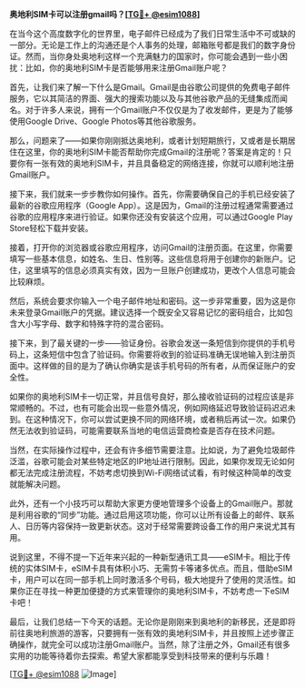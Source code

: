 **奥地利SIM卡可以注册gmail吗？[[TG💪+ @esim1088](https://t.me/s/esim1088)]**

在当今这个高度数字化的世界里，电子邮件已经成为了我们日常生活中不可或缺的一部分。无论是工作上的沟通还是个人事务的处理，邮箱账号都是我们的数字身份证。然而，当你身处奥地利这样一个充满魅力的国家时，你可能会遇到一些小困扰：比如，你的奥地利SIM卡是否能够用来注册Gmail账户呢？

首先，让我们来了解一下什么是Gmail。Gmail是由谷歌公司提供的免费电子邮件服务，它以其简洁的界面、强大的搜索功能以及与其他谷歌产品的无缝集成而闻名。对于许多人来说，拥有一个Gmail账户不仅仅是为了收发邮件，更是为了能够使用Google Drive、Google Photos等其他谷歌服务。

那么，问题来了——如果你刚刚抵达奥地利，或者计划短期旅行，又或者是长期居住在这里，你的奥地利SIM卡能否帮助你完成Gmail的注册呢？答案是肯定的！只要你有一张有效的奥地利SIM卡，并且具备稳定的网络连接，你就可以顺利地注册Gmail账户。

接下来，我们就来一步步教你如何操作。首先，你需要确保自己的手机已经安装了最新的谷歌应用程序（Google App）。这是因为，Gmail的注册过程通常需要通过谷歌的应用程序来进行验证。如果你还没有安装这个应用，可以通过Google Play Store轻松下载并安装。

接着，打开你的浏览器或谷歌应用程序，访问Gmail的注册页面。在这里，你需要填写一些基本信息，如姓名、生日、性别等。这些信息将用于创建你的新账户。记住，这里填写的信息必须真实有效，因为一旦账户创建成功，更改个人信息可能会比较麻烦。

然后，系统会要求你输入一个电子邮件地址和密码。这一步非常重要，因为这是你未来登录Gmail账户的凭据。建议选择一个既安全又容易记忆的密码组合，比如包含大小写字母、数字和特殊字符的混合密码。

接下来，到了最关键的一步——验证身份。谷歌会发送一条短信到你提供的手机号码上，这条短信中包含了验证码。你需要将收到的验证码准确无误地输入到注册页面中。这样做的目的是为了确认你确实是该手机号码的所有者，从而保证账户的安全性。

如果你的奥地利SIM卡一切正常，并且信号良好，那么接收验证码的过程应该是非常顺畅的。不过，也有可能会出现一些意外情况，例如网络延迟导致验证码迟迟未到。在这种情况下，你可以尝试更换不同的网络环境，或者稍后再试一次。如果仍然无法收到验证码，可能需要联系当地的电信运营商检查是否存在技术问题。

当然，在实际操作过程中，还会有许多细节需要注意。比如说，为了避免垃圾邮件泛滥，谷歌可能会对某些特定地区的IP地址进行限制。因此，如果你发现无论如何都无法完成注册流程，不妨考虑切换到Wi-Fi网络试试看，有时候这种简单的改变就能解决问题。

此外，还有一个小技巧可以帮助大家更方便地管理多个设备上的Gmail账户。那就是利用谷歌的“同步”功能。通过启用这项功能，你可以让所有设备上的邮件、联系人、日历等内容保持一致更新状态。这对于经常需要跨设备工作的用户来说尤其有用。

说到这里，不得不提一下近年来兴起的一种新型通讯工具——eSIM卡。相比于传统的实体SIM卡，eSIM卡具有体积小巧、无需剪卡等诸多优点。而且，借助eSIM卡，用户可以在同一部手机上同时激活多个号码，极大地提升了使用的灵活性。如果你正在寻找一种更加便捷的方式来管理你的奥地利SIM卡，不妨考虑一下eSIM卡吧！

最后，让我们总结一下今天的话题。无论你是刚刚来到奥地利的新移民，还是即将前往奥地利旅游的游客，只要拥有一张有效的奥地利SIM卡，并且按照上述步骤正确操作，就完全可以成功注册Gmail账户。当然，除了注册之外，Gmail还有很多实用的功能等待着你去探索。希望大家都能享受到科技带来的便利与乐趣！

[[TG💪+ @esim1088](https://t.me/s/esim1088) ![Image](https://i.postimg.cc/4NQfJmqS/Snipaste-2025-05-13-00-14-12.png)]